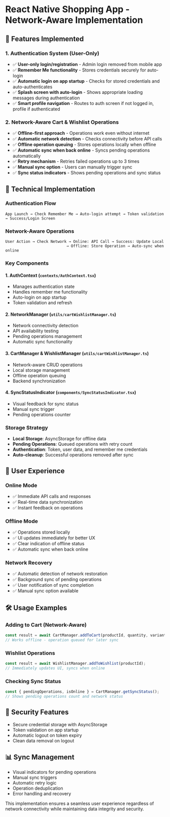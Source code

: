 # React Native Shopping App - Network-Aware Implementation

## 🚀 Features Implemented

### 1. Authentication System (User-Only)
- ✅ **User-only login/registration** - Admin login removed from mobile app
- ✅ **Remember Me functionality** - Stores credentials securely for auto-login
- ✅ **Automatic login on app startup** - Checks for stored credentials and auto-authenticates
- ✅ **Splash screen with auto-login** - Shows appropriate loading messages during authentication
- ✅ **Smart profile navigation** - Routes to auth screen if not logged in, profile if authenticated

### 2. Network-Aware Cart & Wishlist Operations
- ✅ **Offline-first approach** - Operations work even without internet
- ✅ **Automatic network detection** - Checks connectivity before API calls
- ✅ **Offline operation queuing** - Stores operations locally when offline
- ✅ **Automatic sync when back online** - Syncs pending operations automatically
- ✅ **Retry mechanism** - Retries failed operations up to 3 times
- ✅ **Manual sync option** - Users can manually trigger sync
- ✅ **Sync status indicators** - Shows pending operations and sync status

## 🔧 Technical Implementation

### Authentication Flow
```
App Launch → Check Remember Me → Auto-login attempt → Token validation → Success/Login Screen
```

### Network-Aware Operations
```
User Action → Check Network → Online: API Call → Success: Update Local
                           → Offline: Store Operation → Auto-sync when online
```

### Key Components

#### 1. **AuthContext** (`contexts/AuthContext.tsx`)
- Manages authentication state
- Handles remember me functionality
- Auto-login on app startup
- Token validation and refresh

#### 2. **NetworkManager** (`utils/cartWishlistManager.ts`)
- Network connectivity detection
- API availability testing
- Pending operations management
- Automatic sync functionality

#### 3. **CartManager & WishlistManager** (`utils/cartWishlistManager.ts`)
- Network-aware CRUD operations
- Local storage management
- Offline operation queuing
- Backend synchronization

#### 4. **SyncStatusIndicator** (`components/SyncStatusIndicator.tsx`)
- Visual feedback for sync status
- Manual sync trigger
- Pending operations counter

### Storage Strategy
- **Local Storage**: AsyncStorage for offline data
- **Pending Operations**: Queued operations with retry count
- **Authentication**: Token, user data, and remember me credentials
- **Auto-cleanup**: Successful operations removed after sync

## 📱 User Experience

### Online Mode
- ✅ Immediate API calls and responses
- ✅ Real-time data synchronization
- ✅ Instant feedback on operations

### Offline Mode
- ✅ Operations stored locally
- ✅ UI updates immediately for better UX
- ✅ Clear indication of offline status
- ✅ Automatic sync when back online

### Network Recovery
- ✅ Automatic detection of network restoration
- ✅ Background sync of pending operations
- ✅ User notification of sync completion
- ✅ Manual sync option available

## 🛠️ Usage Examples

### Adding to Cart (Network-Aware)
```typescript
const result = await CartManager.addToCart(productId, quantity, variantId);
// Works offline - operation queued for later sync
```

### Wishlist Operations
```typescript
const result = await WishlistManager.addToWishlist(productId);
// Immediately updates UI, syncs when online
```

### Checking Sync Status
```typescript
const { pendingOperations, isOnline } = CartManager.getSyncStatus();
// Shows pending operations count and network status
```

## 🔐 Security Features
- Secure credential storage with AsyncStorage
- Token validation on app startup
- Automatic logout on token expiry
- Clean data removal on logout

## 📊 Sync Management
- Visual indicators for pending operations
- Manual sync triggers
- Automatic retry logic
- Operation deduplication
- Error handling and recovery

This implementation ensures a seamless user experience regardless of network connectivity while maintaining data integrity and security.
